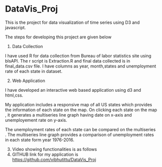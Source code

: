 # DataVis_Proj
This is the project for data visualization of time series using D3 and javascript.

The steps for developing this project are given below

1) Data Collection

I have used R for data collection from Bureau of labor statistics site using blsAPI. The r script is Extraction.R and final data collected is in final_data.csv file. I have columns as year, month,states and unemployment rate of each state in dataset.

2) Web Application
 
I have developed an interactive web based application using d3 and html,css.

My application includes a responsive map of all US states which provides the information of each state on the map. On clicking each state on the map , it generates a multiseries line graph having date on x-axis and unemployement rate on y-axis. 

The unemployment rates of each state can be compared on the multiseries . The multiseries line graph provides a comparison of unemployment rates in each state form year 1976-2016.

3) Video showing functionalities is as follows
4) GITHUB link for my application is 
https://github.com/vibhutittu/DataVis_Proj


